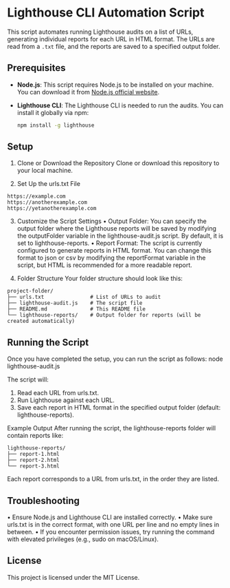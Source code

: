# Lighthouse CLI Automation Script

This script automates running Lighthouse audits on a list of URLs, generating individual reports for each URL in HTML format. The URLs are read from a `.txt` file, and the reports are saved to a specified output folder.

## Prerequisites

- **Node.js**: This script requires Node.js to be installed on your machine. You can download it from [Node.js official website](https://nodejs.org/).
- **Lighthouse CLI**: The Lighthouse CLI is needed to run the audits. You can install it globally via npm:

  ```bash
  npm install -g lighthouse
  ```

## Setup
1. Clone or Download the Repository
Clone or download this repository to your local machine.

2. Set Up the urls.txt File
  ```
  https://example.com
  https://anotherexample.com
  https://yetanotherexample.com
  ```

3. Customize the Script Settings
•	Output Folder: You can specify the output folder where the Lighthouse reports will be saved by modifying the outputFolder variable in the lighthouse-audit.js script. By default, it is set to lighthouse-reports.
•	Report Format: The script is currently configured to generate reports in HTML format. You can change this format to json or csv by modifying the reportFormat variable in the script, but HTML is recommended for a more readable report.

4. Folder Structure
Your folder structure should look like this:
  ```
  project-folder/
  ├── urls.txt               # List of URLs to audit
  ├── lighthouse-audit.js    # The script file
  ├── README.md              # This README file
  └── lighthouse-reports/    # Output folder for reports (will be created automatically)
  ```

## Running the Script
Once you have completed the setup, you can run the script as follows: node lighthouse-audit.js

The script will:
1.	Read each URL from urls.txt.
2.	Run Lighthouse against each URL.
3.	Save each report in HTML format in the specified output folder (default: lighthouse-reports).

Example Output
After running the script, the lighthouse-reports folder will contain reports like:
  ```
  lighthouse-reports/
  ├── report-1.html
  ├── report-2.html
  └── report-3.html
  ```

Each report corresponds to a URL from urls.txt, in the order they are listed.

## Troubleshooting
•	Ensure Node.js and Lighthouse CLI are installed correctly.
•	Make sure urls.txt is in the correct format, with one URL per line and no empty lines in between.
•	If you encounter permission issues, try running the command with elevated privileges (e.g., sudo on macOS/Linux).

## License
This project is licensed under the MIT License.
